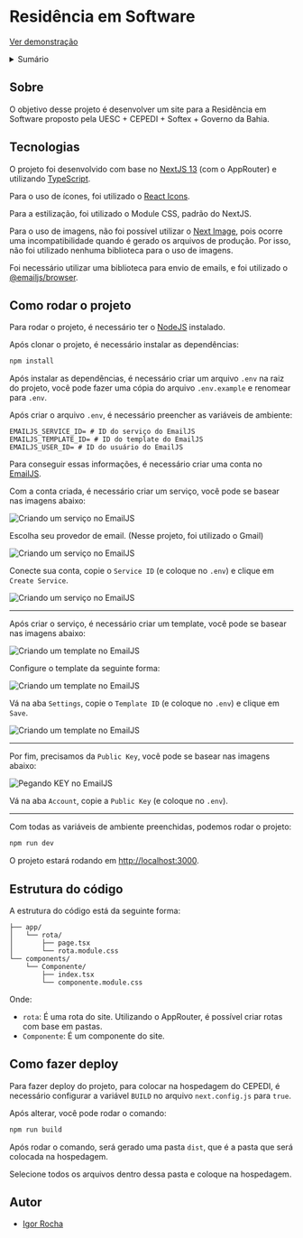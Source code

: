 # Residência em Software

[Ver demonstração](https://residencia-next.vercel.app/)

<details>
    <summary>Sumário</summary>
    <ol>
        <li>
            <a href="#sobre">Sobre</a>
        </li>
        <li>
            <a href="#tecnologias">Tecnologias</a>
        </li>
        <li>
            <a href="#como-rodar-o-projeto">Como rodar o projeto</a>
        </li>
        <li>
            <a href="#estrutura-do-código">Estrutura do código</a>
        </li>
        <li>
            <a href="#como-fazer-deploy">Como fazer deploy</a>
        </li>
        <li>
            <a href="#autor">Autor</a>
        </li>
    </ol>
</details>

## Sobre

O objetivo desse projeto é desenvolver um site para a Residência em Software proposto pela UESC + CEPEDI + Softex + Governo da Bahia.

## Tecnologias

O projeto foi desenvolvido com base no [NextJS 13](https://nextjs.org/) (com o AppRouter) e utilizando [TypeScript](https://www.typescriptlang.org/).

Para o uso de ícones, foi utilizado o [React Icons](https://react-icons.github.io/react-icons/).

Para a estilização, foi utilizado o Module CSS, padrão do NextJS.

Para o uso de imagens, não foi possível utilizar o [Next Image](https://nextjs.org/docs/api-reference/next/image), pois ocorre uma incompatibilidade quando é gerado os arquivos de produção. Por isso, não foi utilizado nenhuma biblioteca para o uso de imagens.

Foi necessário utilizar uma biblioteca para envio de emails, e foi utilizado o [@emailjs/browser](https://www.emailjs.com/).

## Como rodar o projeto

Para rodar o projeto, é necessário ter o [NodeJS](https://nodejs.org/) instalado.

Após clonar o projeto, é necessário instalar as dependências:

```bash
npm install
```

Após instalar as dependências, é necessário criar um arquivo `.env` na raiz do projeto, você pode fazer uma cópia do arquivo `.env.example` e renomear para `.env`.

Após criar o arquivo `.env`, é necessário preencher as variáveis de ambiente:

```env
EMAILJS_SERVICE_ID= # ID do serviço do EmailJS
EMAILJS_TEMPLATE_ID= # ID do template do EmailJS
EMAILJS_USER_ID= # ID do usuário do EmailJS
```

Para conseguir essas informações, é necessário criar uma conta no [EmailJS](https://www.emailjs.com/).

Com a conta criada, é necessário criar um serviço, você pode se basear nas imagens abaixo:

![Criando um serviço no EmailJS](./.github/images/create-service-1.png)

Escolha seu provedor de email. (Nesse projeto, foi utilizado o Gmail)

![Criando um serviço no EmailJS](./.github/images/create-service-2.png)

Conecte sua conta, copie o `Service ID` (e coloque no `.env`) e clique em `Create Service`.

![Criando um serviço no EmailJS](./.github/images/create-service-3.png)

----

Após criar o serviço, é necessário criar um template, você pode se basear nas imagens abaixo:

![Criando um template no EmailJS](./.github/images/create-template-1.png)

Configure o template da seguinte forma:

![Criando um template no EmailJS](./.github/images/create-template-2.png)

Vá na aba `Settings`, copie o `Template ID` (e coloque no `.env`) e clique em `Save`.

![Criando um template no EmailJS](./.github/images/create-template-3.png)

----

Por fim, precisamos da `Public Key`, você pode se basear nas imagens abaixo:

![Pegando KEY no EmailJS](./.github/images/public-key-1.png)

Vá na aba `Account`, copie a `Public Key` (e coloque no `.env`).

----

Com todas as variáveis de ambiente preenchidas, podemos rodar o projeto:

```bash
npm run dev
```

O projeto estará rodando em [http://localhost:3000](http://localhost:3000).

## Estrutura do código

A estrutura do código está da seguinte forma:

```
├── app/
│   └── rota/
│       ├── page.tsx
│       └── rota.module.css
└── components/
    └── Componente/
        ├── index.tsx
        └── componente.module.css
```

Onde:

- `rota`: É uma rota do site. Utilizando o AppRouter, é possível criar rotas com base em pastas.
- `Componente`: É um componente do site.


## Como fazer deploy

Para fazer deploy do projeto, para colocar na hospedagem do CEPEDI, é necessário configurar a variável `BUILD` no arquivo `next.config.js` para `true`.

Após alterar, você pode rodar o comando:

```bash
npm run build
```

Após rodar o comando, será gerado uma pasta `dist`, que é a pasta que será colocada na hospedagem.

Selecione todos os arquivos dentro dessa pasta e coloque na hospedagem.

## Autor

- [Igor Rocha](https://ilrocha.com)